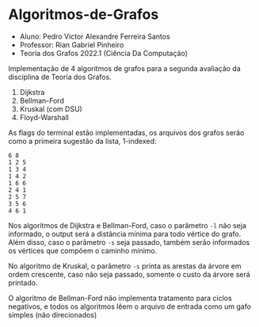 # Algoritmos-de-Grafos

* Aluno: Pedro Victor Alexandre Ferreira Santos  
* Professor: Rian Gabriel Pinheiro
* Teoria dos Grafos 2022.1 (Ciência Da Computação)

Implementação de 4 algoritmos de grafos para a segunda avaliação da disciplina de Teoria dos Grafos.
1. Dijkstra
2. Bellman-Ford
3. Kruskal (com DSU)
4. Floyd-Warshall

As flags do terminal estão implementadas, os arquivos dos grafos serão como a primeira sugestão da lista, 1-indexed:
```
6 8
1 2 5
1 3 4
1 4 2
1 6 6
2 4 1
2 5 7
3 5 6
4 6 1
```
Nos algoritmos de Dijkstra e Bellman-Ford, caso o parâmetro ```-l``` não seja informado, o output será a distância mínima para todo vértice do grafo. Além disso, caso o parâmetro ```-s``` seja passado, também serão informados os vértices que compôem o caminho mínimo.

No algoritmo de Kruskal, o parâmetro ```-s``` printa as arestas da árvore em ordem crescente, caso não seja passado, somente o custo da árvore será printado.

O algoritmo de Bellman-Ford não implementa tratamento para ciclos negativos, e todos os algoritmos lêem o arquivo de entrada como um gafo simples (não direcionados)
